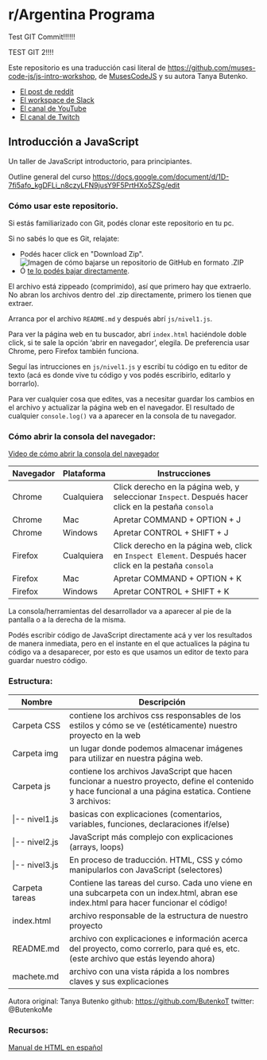 # r/Argentina Programa

Test GIT Commit!!!!!!

TEST GIT 2!!!!

Este repositorio es una traducción casi literal de https://github.com/muses-code-js/js-intro-workshop, de [MusesCodeJS](https://musescodejs.org/) y su autora Tanya Butenko.

* [El post de reddit](https://www.reddit.com/r/argentina/comments/d9wzkh/alguno_que_ande_corto_de_guita_pero_muy/)
* [El workspace de Slack](https://rargentinaprograma.slack.com)
* [El canal de YouTube](https://www.youtube.com/channel/UCXfQLgiBQPIzBp8-nRsG0KA)
* [El canal de Twitch](https://www.twitch.tv/rargentinaprograma/)

## Introducción a JavaScript

Un taller de JavaScript introductorio, para principiantes.

Outline general del curso https://docs.google.com/document/d/1D-7fi5afo_kgDFLi_n8czyLFN9jusY9F5PrtHXo5ZSg/edit


### Cómo usar este repositorio.

Si estás familiarizado con Git, podés clonar este repositorio en tu pc.

Si no sabés lo que es Git, relajate:
* Podés hacer click en "Download Zip". ![Imagen de cómo bajarse un repositorio de GitHub en formato .ZIP](https://github.com/r-argentina-programa/introduccion-a-js/raw/master/doc/download_repo.png "Download Repo")
* Ó [te lo podés bajar directamente](https://github.com/r-argentina-programa/introduccion-a-js/archive/master.zip).

El archivo está zippeado (comprimido), así que primero hay que extraerlo. No abran los archivos dentro del .zip directamente, primero los tienen que extraer.

Arranca por el archivo `README.md` y después abrí `js/nivel1.js`.

Para ver la página web en tu buscador, abrí `index.html` haciéndole doble click, si te sale la opción ‘abrir en navegador’, elegila. De preferencia usar Chrome, pero Firefox también funciona.

Seguí las intrucciones en `js/nivel1.js` y escribí tu código en tu editor de texto (acá es donde vive tu código y vos podés escribirlo, editarlo y borrarlo).

Para ver cualquier cosa que edites, vas a necesitar guardar los cambios en el archivo y actualizar la página web en el navegador. El resultado de cualquier `console.log()` va a aparecer en la consola de tu navegador.

### Cómo abrir la consola del navegador:

[Video de cómo abrir la consola del navegador](https://drive.google.com/file/d/1-prYGV0u4CF5MJ-GInW38pVy7Ew-ke1P/view)

| Navegador | Plataforma | Instrucciones | 
| ----------- | -------- | ------------------ | 
| Chrome | Cualquiera | Click derecho en la página web, y seleccionar `Inspect`. Después hacer click en la pestaña `consola` | 
| Chrome | Mac | Apretar COMMAND + OPTION + J | 
| Chrome | Windows | Apretar CONTROL + SHIFT + J | 
| Firefox | Cualquiera | Click derecho en la página web, click en `Inspect Element`. Después hacer click en la pestaña `consola` | 
| Firefox | Mac | Apretar COMMAND + OPTION + K | 
| Firefox | Windows | Apretar CONTROL + SHIFT + K | 

La consola/herramientas del desarrollador va a aparecer al pie de la pantalla o a la derecha de la misma.

Podés escribir código de JavaScript directamente acá y ver los resultados de manera inmediata, pero en el instante en el que actualices la página tu código va a desaparecer, por esto es que usamos un editor de texto para guardar nuestro código.

### Estructura:

|Nombre|Descripción|
|----|----|
|Carpeta CSS|contiene los archivos css responsables de los estilos y cómo se ve (estéticamente) nuestro proyecto en la web|
|Carpeta img|un lugar donde podemos almacenar imágenes para utilizar en nuestra página web.|
|Carpeta js|contiene los archivos JavaScript que hacen funcionar a nuestro proyecto, define el contenido y hace funcional a una página estatica. Contiene 3 archivos:|
|\|-- nivel1.js|basicas con explicaciones (comentarios, variables, funciones, declaraciones if/else)|
|\|-- nivel2.js|JavaScript más complejo con explicaciones (arrays, loops)|
|\|-- nivel3.js|En proceso de traducción. HTML, CSS y cómo manipularlos con JavaScript (selectores)|
|Carpeta tareas|Contiene las tareas del curso. Cada uno viene en una subcarpeta con un index.html, abran ese index.html para hacer funcionar el código!|
|index.html|archivo responsable de la estructura de nuestro proyecto|
|README.md|archivo con explicaciones e información acerca del proyecto, como correrlo, para qué es, etc. (este archivo que estás leyendo ahora)|
|machete.md|archivo con una vista rápida a los nombres claves y sus explicaciones|


Autora original: Tanya Butenko github: https://github.com/ButenkoT twitter: @ButenkoMe

### Recursos:

[Manual de HTML en español](https://github.com/zetta102/html-handbook-es)
